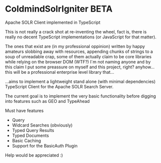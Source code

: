 # ColdmindSolrIgniter BETA
Apache SOLR Client implemented in TypeScript

This is not really a crack shot at re-inventing the wheel, fact is, there is
really no decent TypeScript implementations (or JavaScript for that matter).

The ones that exist are (in my professional oppinion) written by happy amateurs
slobbing away with resources, appending chunks of strings to a soup of unreadable
crap, some of them actually claim to be core libraries while relying on the
browser DOM (WTF?) I´m not naming anyone and by this claim I put some
preassure on myself and this project, right? anyhow... this will be a professional
enterprise level library that...

...aims to implement a lightweight stand alone (with minimal dependencies)
TypeScript Client for the Apache SOLR Search Server.

The current goal is to implement the very basic functionality before
digging into features such as GEO and TypeAhead

Must have features

* Query
* Widcard Searches (obviously)
* Typed Query Results
* Typed Documents
* Basic Caching
* Support for the BasicAuth Plugin

Help would be appreciated :)
